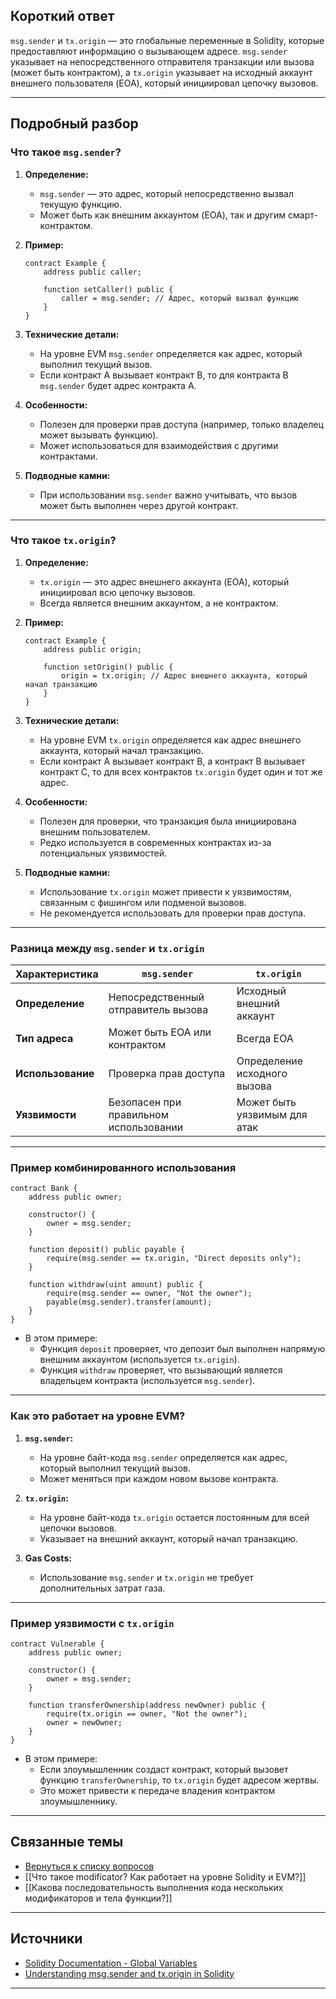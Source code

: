 
## Короткий ответ

`msg.sender` и `tx.origin` — это глобальные переменные в Solidity, которые предоставляют информацию о вызывающем адресе. `msg.sender` указывает на непосредственного отправителя транзакции или вызова (может быть контрактом), а `tx.origin` указывает на исходный аккаунт внешнего пользователя (EOA), который инициировал цепочку вызовов.

---

## Подробный разбор

### **Что такое `msg.sender`?**
1. **Определение:**
   - `msg.sender` — это адрес, который непосредственно вызвал текущую функцию.
   - Может быть как внешним аккаунтом (EOA), так и другим смарт-контрактом.

2. **Пример:**
   ```solidity
   contract Example {
       address public caller;

       function setCaller() public {
           caller = msg.sender; // Адрес, который вызвал функцию
       }
   }
   ```

3. **Технические детали:**
   - На уровне EVM `msg.sender` определяется как адрес, который выполнил текущий вызов.
   - Если контракт A вызывает контракт B, то для контракта B `msg.sender` будет адрес контракта A.

4. **Особенности:**
   - Полезен для проверки прав доступа (например, только владелец может вызывать функцию).
   - Может использоваться для взаимодействия с другими контрактами.

5. **Подводные камни:**
   - При использовании `msg.sender` важно учитывать, что вызов может быть выполнен через другой контракт.

---

### **Что такое `tx.origin`?**
1. **Определение:**
   - `tx.origin` — это адрес внешнего аккаунта (EOA), который инициировал всю цепочку вызовов.
   - Всегда является внешним аккаунтом, а не контрактом.

2. **Пример:**
   ```solidity
   contract Example {
       address public origin;

       function setOrigin() public {
           origin = tx.origin; // Адрес внешнего аккаунта, который начал транзакцию
       }
   }
   ```

3. **Технические детали:**
   - На уровне EVM `tx.origin` определяется как адрес внешнего аккаунта, который начал транзакцию.
   - Если контракт A вызывает контракт B, а контракт B вызывает контракт C, то для всех контрактов `tx.origin` будет один и тот же адрес.

4. **Особенности:**
   - Полезен для проверки, что транзакция была инициирована внешним пользователем.
   - Редко используется в современных контрактах из-за потенциальных уязвимостей.

5. **Подводные камни:**
   - Использование `tx.origin` может привести к уязвимостям, связанным с фишингом или подменой вызовов.
   - Не рекомендуется использовать для проверки прав доступа.

---

### **Разница между `msg.sender` и `tx.origin`**
| Характеристика      | `msg.sender`                       | `tx.origin`                        |
|---------------------|------------------------------------|------------------------------------|
| **Определение**     | Непосредственный отправитель вызова | Исходный внешний аккаунт          |
| **Тип адреса**      | Может быть EOA или контрактом      | Всегда EOA                        |
| **Использование**    | Проверка прав доступа             | Определение исходного вызова      |
| **Уязвимости**      | Безопасен при правильном использовании | Может быть уязвимым для атак      |

---

### **Пример комбинированного использования**
```solidity
contract Bank {
    address public owner;

    constructor() {
        owner = msg.sender;
    }

    function deposit() public payable {
        require(msg.sender == tx.origin, "Direct deposits only");
    }

    function withdraw(uint amount) public {
        require(msg.sender == owner, "Not the owner");
        payable(msg.sender).transfer(amount);
    }
}
```

- В этом примере:
  - Функция `deposit` проверяет, что депозит был выполнен напрямую внешним аккаунтом (используется `tx.origin`).
  - Функция `withdraw` проверяет, что вызывающий является владельцем контракта (используется `msg.sender`).

---

### **Как это работает на уровне EVM?**
1. **`msg.sender`:**
   - На уровне байт-кода `msg.sender` определяется как адрес, который выполнил текущий вызов.
   - Может меняться при каждом новом вызове контракта.

2. **`tx.origin`:**
   - На уровне байт-кода `tx.origin` остается постоянным для всей цепочки вызовов.
   - Указывает на внешний аккаунт, который начал транзакцию.

3. **Gas Costs:**
   - Использование `msg.sender` и `tx.origin` не требует дополнительных затрат газа.

---

### **Пример уязвимости с `tx.origin`**
```solidity
contract Vulnerable {
    address public owner;

    constructor() {
        owner = msg.sender;
    }

    function transferOwnership(address newOwner) public {
        require(tx.origin == owner, "Not the owner");
        owner = newOwner;
    }
}
```

- В этом примере:
  - Если злоумышленник создаст контракт, который вызовет функцию `transferOwnership`, то `tx.origin` будет адресом жертвы.
  - Это может привести к передаче владения контрактом злоумышленнику.

---

## Связанные темы
- [Вернуться к списку вопросов](5.%20Список%20вопросов.md)
- [[Что такое modificator? Как работает на уровне Solidity и EVM?]]
- [[Какова последовательность выполнения кода нескольких модификаторов и тела функции?]]

---

## Источники
- [Solidity Documentation - Global Variables](https://docs.soliditylang.org/en/latest/units-and-global-variables.html#special-variables-and-functions)
- [Understanding msg.sender and tx.origin in Solidity](https://ethereum.stackexchange.com/questions/1891/whats-the-difference-between-msg-sender-and-tx-origin)
---